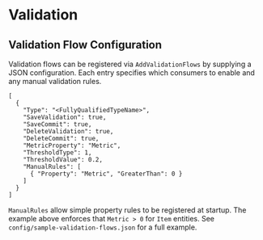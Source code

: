 # Validation

## Validation Flow Configuration

Validation flows can be registered via `AddValidationFlows` by supplying a JSON configuration. Each entry specifies which consumers to enable and any manual validation rules.

```
[
  {
    "Type": "<FullyQualifiedTypeName>",
    "SaveValidation": true,
    "SaveCommit": true,
    "DeleteValidation": true,
    "DeleteCommit": true,
    "MetricProperty": "Metric",
    "ThresholdType": 1,
    "ThresholdValue": 0.2,
    "ManualRules": [
      { "Property": "Metric", "GreaterThan": 0 }
    ]
  }
]
```

`ManualRules` allow simple property rules to be registered at startup. The example above enforces that `Metric > 0` for `Item` entities. See `config/sample-validation-flows.json` for a full example.
